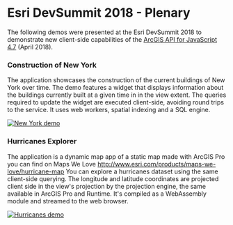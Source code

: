 # Esri DevSummit 2018 - Plenary

The following demos were presented at the Esri DevSummit 2018 to demonstrate new client-side capabilities of the [ArcGIS API for JavaScript 4.7](https://js.arcgis.com) (April 2018).

### Construction of New York

The application showcases the construction of the current buildings of New York over time.
The demo features a widget that displays information about the buildings currently built at a given time in in the view extent. The queries required to update the widget are executed client-side, avoiding round trips to the service. It uses web workers, spatial indexing and a SQL engine.

[![New York demo](https://ycabon.github.io/2018-devsummit-plenary/new-york.png)](https://ycabon.github.io/2018-devsummit-plenary/1-new-york.html)

### Hurricanes Explorer

The application is a dynamic map app of a static map made with ArcGIS Pro you can find on Maps We Love http://www.esri.com/products/maps-we-love/hurricane-map
You can explore a hurricanes dataset using the same client-side querying. The longitude and latitude coordinates are projected client side in the view's projection by the projection engine, the same available in ArcGIS Pro and Runtime. It's compiled as a WebAssembly module and streamed to the web browser.

[![Hurricanes demo](https://ycabon.github.io/2018-devsummit-plenary/hurricanes.png)](https://ycabon.github.io/2018-devsummit-plenary/2-hurricanes.html)
